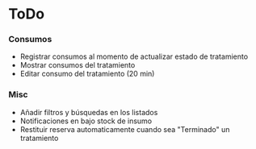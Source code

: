 # ToDo

### Consumos
- Registrar consumos al momento de actualizar estado de tratamiento
- Mostrar consumos del tratamiento
- Editar consumo del tratamiento (20 min)

### Misc
- Añadir filtros y búsquedas en los listados
- Notificaciones en bajo stock de insumo
- Restituir reserva automaticamente cuando sea "Terminado" un tratamiento
